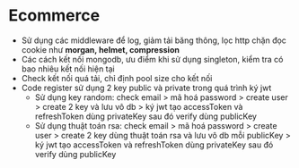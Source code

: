 # Ecommerce

- Sử dụng các middleware để log, giảm tải băng thông, lọc http chặn đọc cookie như **morgan, helmet, compression**
- Các cách kết nối mongodb, ưu điểm khi sử dụng singleton, kiểm tra có bao nhiêu kết nối hiện tại
- Check kết nối quá tải, chỉ định pool size cho kết nối
- Code register sử dụng 2 key public và private trong quá trình ký jwt
  - Sử dụng key random: check email > mã hoá password > create user > create 2 key và lưu vô db > ký jwt tạo accessToken và refreshToken dùng privateKey sau đó verify dùng publicKey
  - Sử dụng thuật toán rsa: check email > mã hoá password > create user > create 2 key dùng thuật toán rsa và lưu vô db mỗi publicKey > ký jwt tạo accessToken và refreshToken dùng privateKey sau đó verify dùng publicKey 
